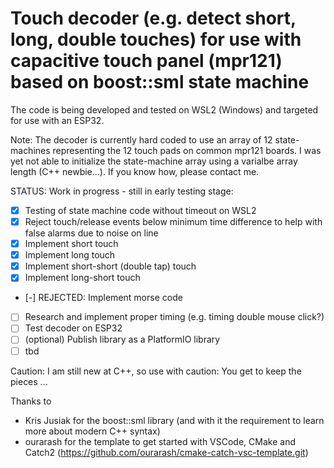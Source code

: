 # Touch decoder (e.g. detect short, long, double touches) for use with capacitive touch panel (mpr121) based on boost::sml state machine

The code is being developed and tested on WSL2 (Windows) and targeted for use with an ESP32.

Note: The decoder is currently hard coded to use an array of 12 state-machines representing the 12 touch pads on common mpr121 boards.
I was yet not able to initialize the state-machine array using a varialbe array length (C++ newbie...). If you know how, please contact me.

STATUS: Work in progress - still in early testing stage: 
- [x] Testing of state machine code without timeout on WSL2
- [x] Reject touch/release events below minimum time difference to help with false alarms due to noise on line
- [x] Implement short touch
- [x] Implement long touch
- [x] Implement short-short (double tap) touch
- [x] Implement long-short touch
- [-] REJECTED: Implement morse code
- [ ] Research and implement proper timing (e.g. timing double mouse click?)
- [ ] Test decoder on ESP32
- [ ] (optional) Publish library as a PlatformIO library 
- [ ] tbd

Caution: I am still new at C++, so use with caution: You get to keep the pieces ...

Thanks to
- Kris Jusiak for the boost::sml library (and with it the requirement to learn more about modern C++ syntax)
- ourarash for the template to get started with VSCode, CMake and Catch2 (https://github.com/ourarash/cmake-catch-vsc-template.git)

